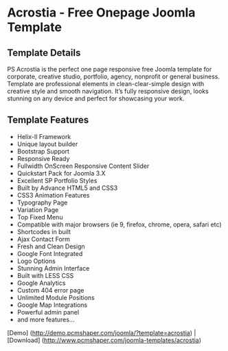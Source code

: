 # Acrostia - Free Onepage Joomla Template

## Template Details

PS Acrostia is the perfect one page responsive free Joomla template for corporate, creative studio, portfolio, agency, nonprofit or general business. Template are professional elements in clean-clear-simple design with creative style and smooth navigation. It’s fully responsive design, looks stunning on any device and perfect for showcasing your work.

## Template Features

* Helix-II Framework
* Unique layout builder
* Bootstrap Support
* Responsive Ready
* Fullwidth OnScreen Responsive Content Slider
* Quickstart Pack for Joomla 3.X
* Excellent SP Portfolio Styles
* Built by Advance HTML5 and CSS3
* CSS3 Animation Features
* Typography Page
* Variation Page
* Top Fixed Menu
* Compatible with major browsers (ie 9, firefox, chrome, opera, safari etc)
* Shortcodes in built
* Ajax Contact Form
* Fresh and Clean Design
* Google Font Integrated
* Logo Options
* Stunning Admin Interface
* Built with LESS CSS
* Google Analytics
* Custom 404 error page
* Unlimited Module Positions
* Google Map Integrations
* Powerful admin panel
* and more features...

[Demo] (http://demo.pcmshaper.com/joomla/?template=acrostia)
 | [Download] (http://www.pcmshaper.com/joomla-templates/acrostia)
